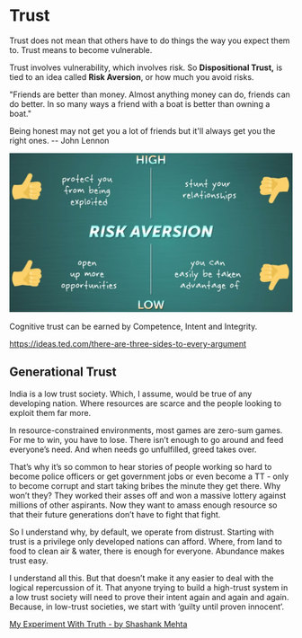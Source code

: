 # Trust

Trust does not mean that others have to do things the way you expect them to. Trust means to become vulnerable.

Trust involves vulnerability, which involves risk. So **Dispositional Trust,** is tied to an idea called **Risk Aversion**, or how much you avoid risks.

"Friends are better than money. Almost anything money can do, friends can do better. In so many ways a friend with a boat is better than owning a boat."

Being honest may not get you a lot of friends but it'll always get you the right ones. -- John Lennon

![image](../media/Life-Relationship-People-image3.jpg)

Cognitive trust can be earned by Competence, Intent and Integrity.

https://ideas.ted.com/there-are-three-sides-to-every-argument

## Generational Trust

India is a low trust society. Which, I assume, would be true of any developing nation. Where resources are scarce and the people looking to exploit them far more.

In resource-constrained environments, most games are zero-sum games. For me to win, you have to lose. There isn’t enough to go around and feed everyone’s need. And when needs go unfulfilled, greed takes over.

That’s why it’s so common to hear stories of people working so hard to become police officers or get government jobs or even become a TT - only to become corrupt and start taking bribes the minute they get there. Why won’t they? They worked their asses off and won a massive lottery against millions of other aspirants. Now they want to amass enough resource so that their future generations don’t have to fight that fight.

So I understand why, by default, we operate from distrust. Starting with trust is a privilege only developed nations can afford. Where, from land to food to clean air & water, there is enough for everyone. Abundance makes trust easy.

I understand all this. But that doesn’t make it any easier to deal with the logical repercussion of it. That anyone trying to build a high-trust system in a low trust society will need to prove their intent again and again and again. Because, in low-trust societies, we start with ‘guilty until proven innocent’.

[My Experiment With Truth - by Shashank Mehta](https://midlifeentrepreneur.substack.com/p/my-experiment-with-truth)
